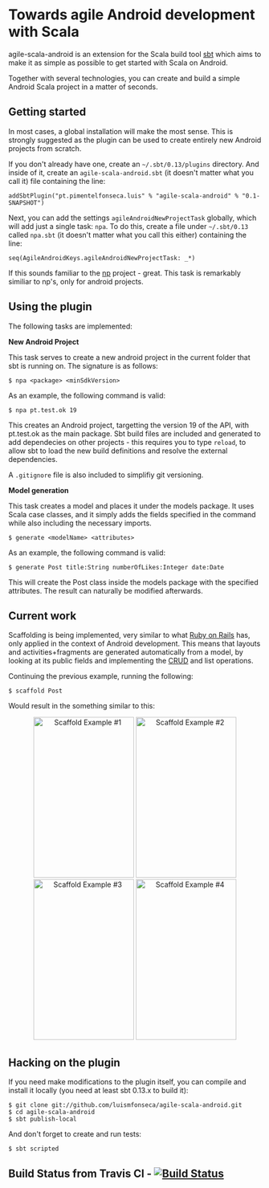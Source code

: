 # Towards agile Android development with Scala

agile-scala-android is an extension for the Scala build tool [sbt][] which aims to make it as simple as possible to get started with Scala on Android.

Together with several technologies, you can create and build a simple Android Scala project in a matter of seconds.

## Getting started

In most cases, a global installation will make the most sense. This is strongly suggested as the plugin can be used to create entirely new Android projects from scratch.

If you don't already have one, create an `~/.sbt/0.13/plugins` directory. And inside of it, create an `agile-scala-android.sbt` (it doesn't matter what you call it) file containing the line:

    addSbtPlugin("pt.pimentelfonseca.luis" % "agile-scala-android" % "0.1-SNAPSHOT")
    
Next, you can add the settings `agileAndroidNewProjectTask` globally, which will add just a single task: `npa`. To do this, create a file under `~/.sbt/0.13` called `npa.sbt` (it doesn't matter what you call this either) containing the line:

    seq(AgileAndroidKeys.agileAndroidNewProjectTask: _*)

If this sounds familiar to the [np][] project - great. This task is remarkably similiar to np's, only for android projects.

## Using the plugin
The following tasks are implemented:

**New Android Project**

This task serves to create a new android project in the current folder that sbt is running on. The signature is as follows:

    $ npa <package> <minSdkVersion>

As an example, the following command is valid:

    $ npa pt.test.ok 19

This creates an Android project, targetting the version 19 of the API, with pt.test.ok as the main package. Sbt build files are included and generated to add dependecies on other projects - this requires you to type `reload`, to allow sbt to load the new build definitions and resolve the external dependencies.

A `.gitignore` file is also included to simplifiy git versioning.

**Model generation**

This task creates a model and places it under the models package. It uses Scala case classes, and it simply adds the fields specified in the command while also including the necessary imports.

    $ generate <modelName> <attributes>

As an example, the following command is valid:

    $ generate Post title:String numberOfLikes:Integer date:Date

This will create the Post class inside the models package with the specified attributes. The result can naturally be modified afterwards. 

## Current work

Scaffolding is being implemented, very similar to what [Ruby on Rails][] has, only applied in the context of Android development. This means that layouts and activities+fragments are generated automatically from a model, by looking at its public fields and implementing the [CRUD][] and list operations.

Continuing the previous example, running the following:

    $ scaffold Post

Would result in the something similar to this:


<p align="center">
  <img alt="Scaffold Example #1" src="http://paginas.fe.up.pt/~ei10139/pdis/_media/media-20140310_1_.png?cache=" height="320" width="200"><span> </span>
  <img alt="Scaffold Example #2" src="http://paginas.fe.up.pt/~ei10139/pdis/_media/media-20140310_2_.png?cache=" height="320" width="200"><span> </span>
  <img alt="Scaffold Example #3" src="http://paginas.fe.up.pt/~ei10139/pdis/_media/media-20140310_3_.png?cache=" height="320" width="200"><span> </span>
  <img alt="Scaffold Example #4" src="http://paginas.fe.up.pt/~ei10139/pdis/_media/media-20140310_4_.png?cache=" height="320" width="200">
</p>

## Hacking on the plugin

If you need make modifications to the plugin itself, you can compile and install it locally (you need at least sbt 0.13.x to build it):

    $ git clone git://github.com/luismfonseca/agile-scala-android.git
    $ cd agile-scala-android
    $ sbt publish-local

And don't forget to create and run tests:

    $ sbt scripted


## Build Status from Travis CI - [![Build Status](https://secure.travis-ci.org/luismfonseca/agile-scala-android.png?branch=master)](http://travis-ci.org/luismfonseca/agile-scala-android)


[sbt]: https://github.com/harrah/xsbt/wiki
[np]: https://github.com/softprops/np
[Ruby on Rails]: http://rubyonrails.org
[CRUD]: http://en.wikipedia.org/wiki/Create,_read,_update_and_delete


